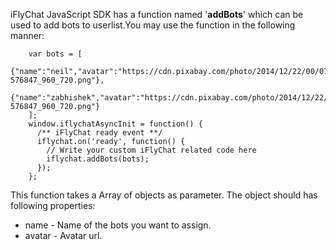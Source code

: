 iFlyChat JavaScript SDK has a function named '**addBots**' which can be used to add bots to userlist.You may use the function in the following manner:
~~~
    var bots = [
    {"name":"neil","avatar":"https://cdn.pixabay.com/photo/2014/12/22/00/07/tree-576847_960_720.png"},
    {"name":"zabhishek","avatar":"https://cdn.pixabay.com/photo/2014/12/22/00/07/tree-576847_960_720.png"}
    ];
    window.iflychatAsyncInit = function() {
      /** iFlyChat ready event **/
      iflychat.on('ready', function() {
        // Write your custom iFlyChat related code here
        iflychat.addBots(bots);
      });
    };
~~~

This function takes a Array of objects as parameter. The object should has following properties:

* name - Name of the bots you want to assign.
* avatar - Avatar url.